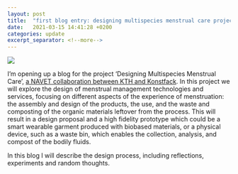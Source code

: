 ```yaml
---
layout: post
title:  "first blog entry: designing multispecies menstrual care project"
date:   2021-03-15 14:41:28 +0200
categories: update
excerpt_separator: <!--more-->
---
```


![](/menstrual-care-blog/assets/images/pouringblood.jpg)

I’m opening up a blog for the project ‘Designing Multispecies Menstrual Care’, [a NAVET collaboration between KTH and Konstfack](https://www.kth.se/sv/navet/research/projects/designing-multispecies-menstrual-care-1.1040991). In this project we will explore the design of menstrual management technologies and services, focusing on different aspects of the experience of menstruation: the assembly and design of the products, the use, and the waste and composting of the organic materials leftover from the process. <!--more--> This will result in a design proposal and a high fidelity prototype which could be a smart wearable garment produced with biobased materials, or a physical device, such as a waste bin, which enables the collection, analysis, and compost of the bodily fluids. 

In this blog I will describe the design process, including reflections, experiments and random thoughts.